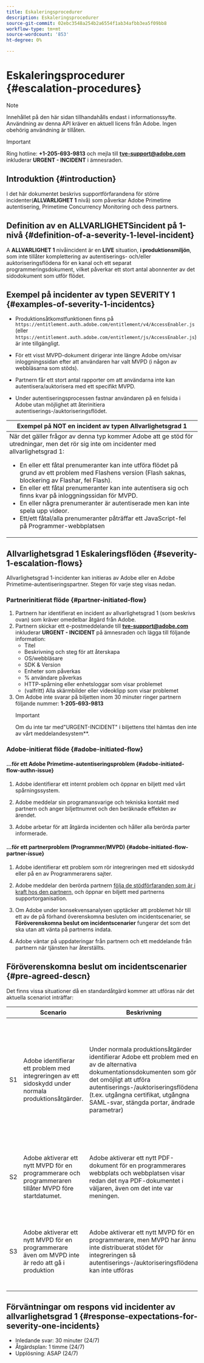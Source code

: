 ```yaml
---
title: Eskaleringsprocedurer
description: Eskaleringsprocedurer
source-git-commit: 02ebc3548a254b2a6554f1ab34afbb3ea5f09bb8
workflow-type: tm+mt
source-wordcount: '853'
ht-degree: 0%

---
```


# Eskaleringsprocedurer {#escalation-procedures}

>[!NOTE]
>
>Innehållet på den här sidan tillhandahålls endast i informationssyfte. Användning av denna API kräver en aktuell licens från Adobe. Ingen obehörig användning är tillåten.

>[!IMPORTANT]
> 
>Ring hotline: **+1-205-693-9813** och mejla till **tve-support@adobe.com** inkluderar **URGENT - INCIDENT** i ämnesraden.

## Introduktion {#introduction}

I det här dokumentet beskrivs supportförfarandena för större incidenter(**ALLVARLIGHET 1** nivå) som påverkar Adobe Primetime autentisering, Primetime Concurrency Monitoring och dess partners.


## Definition av en ALLVARLIGHETSincident på 1-nivå {#definition-of-a-severity-1-level-incident}

A **ALLVARLIGHET 1** nivåincident är en **LIVE** situation, **i produktionsmiljön**, som inte tillåter komplettering av autentiserings- och/eller auktoriseringsflödena för en kanal och ett separat programmeringsdokument, vilket påverkar ett stort antal abonnenter av det sidodokument som utför flödet.


## Exempel på incidenter av typen SEVERITY 1 {#examples-of-severity-1-incidentcs}

* Produktionsåtkomstfunktionen finns på  `https://entitlement.auth.adobe.com/entitlement/v4/AccessEnabler.js` (eller `https://entitlement.auth.adobe.com/entitlement/js/AccessEnabler.js`) är inte tillgängligt.

* För ett visst MVPD-dokument dirigerar inte längre Adobe om/visar inloggningssidan efter att användaren har valt MVPD (i någon av webbläsarna som stöds).

* Partnern får ett stort antal rapporter om att användarna inte kan autentisera/auktorisera med ett specifikt MVPD.

* Under autentiseringsprocessen fastnar användaren på en felsida i Adobe utan möjlighet att återinitiera autentiserings-/auktoriseringsflödet.


| Exempel på **NOT** en incident av typen Allvarlighetsgrad 1 |
|---|
| När det gäller frågor av denna typ kommer Adobe att ge stöd för utredningar, men det rör sig inte om incidenter med allvarlighetsgrad 1:<ul><li>En eller ett fåtal prenumeranter kan inte utföra flödet på grund av ett problem med Flashens version (Flash saknas, blockering av Flashar, fel Flash).</li><li>En eller ett fåtal prenumeranter kan inte autentisera sig och finns kvar på inloggningssidan för MVPD.</li><li>En eller några prenumeranter är autentiserade men kan inte spela upp videor.</li><li>Ett/ett fåtal/alla prenumeranter påträffar ett JavaScript-fel på Programmer-webbplatsen</li></ul> |

## Allvarlighetsgrad 1 Eskaleringsflöden {#severity-1-escalation-flows}

Allvarlighetsgrad 1-incidenter kan initieras av Adobe eller en Adobe Primetime-autentiseringspartner. Stegen för varje steg visas nedan.

### Partnerinitierat flöde {#partner-initiated-flow}

1. Partnern har identifierat en incident av allvarlighetsgrad 1 (som beskrivs ovan) som kräver omedelbar åtgärd från Adobe.
1. Partnern skickar ett e-postmeddelande till **tve-support@adobe.com** inkluderar **URGENT - INCIDENT** på ämnesraden och lägga till följande information:
   * Titel
   * Beskrivning och steg för att återskapa
   * OS/webbläsare
   * SDK &amp; Version
   * Enheter som påverkas
   * % användare påverkas
   * HTTP-spårning eller enhetsloggar som visar problemet
   * (valfritt) Alla skärmbilder eller videoklipp som visar problemet
1. Om Adobe inte svarar på biljetten inom 30 minuter ringer partnern följande nummer:
   **1-205-693-9813**
   >[!IMPORTANT]
   >Om du inte tar med&quot;URGENT-INCIDENT&quot; i biljettens titel hämtas den inte av vårt meddelandesystem**.

### Adobe-initierat flöde {#adobe-initiated-flow}

#### ...för ett Adobe Primetime-autentiseringsproblem {#adobe-initiated-flow-authn-issue}

1. Adobe identifierar ett internt problem och öppnar en biljett med vårt spårningssystem.

1. Adobe meddelar sin programansvarige och tekniska kontakt med partnern och anger biljettnumret och den beräknade effekten av ärendet.

1. Adobe arbetar för att åtgärda incidenten och håller alla berörda parter informerade.

#### ...för ett partnerproblem (Programmer/MVPD) {#adobe-initiated-flow-partner-issue}

1. Adobe identifierar ett problem som rör integreringen med ett sidoskydd eller på en av Programmerarens sajter.

1. Adobe meddelar den berörda partnern <u>följa de stödförfaranden som är i kraft hos den partnern,</u> och öppnar en biljett med partnerns supportorganisation.

1. Om Adobe under konsekvensanalysen upptäcker att problemet hör till ett av de på förhand överenskomna besluten om incidentscenarier, se **Föröverenskomna beslut om incidentscenarier** fungerar det som det ska utan att vänta på partnerns indata.

1. Adobe väntar på uppdateringar från partnern och ett meddelande från partnern när tjänsten har återställts.

## Föröverenskomna beslut om incidentscenarier {#pre-agreed-descn}

Det finns vissa situationer då en standardåtgärd kommer att utföras när det aktuella scenariot inträffar:

|   | Scenario | Beskrivning | Åtgärder |
|---|---|---|---|
| S1 | Adobe identifierar ett problem med integreringen av ett sidoskydd under normala produktionsåtgärder. | Under normala produktionsåtgärder identifierar Adobe ett problem med en av de alternativa dokumentationsdokumenten som gör det omöjligt att utföra autentiserings-/auktoriseringsflödena (t.ex. utgångna certifikat, utgångna SAML-svar, stängda portar, ändrade parametrar) | - Adobe skall underrätta de berörda programmerarna om detta.  </br> </br> - Adobe kommer att avaktivera denna MVPD för alla berörda programmerare. </br> </br> - Adobe kommer att öppna en biljett med det alternativa dokumentationsdokumentet för dokumentationsskydd som godkänts i enlighet med detta |
| S2 | Adobe aktiverar ett nytt MVPD för en programmerare och programmeraren tillåter MVPD före startdatumet. | Adobe aktiverar ett nytt PDF-dokument för en programmerares webbplats och webbplatsen visar redan det nya PDF-dokumentet i väljaren, även om det inte var meningen. | - Adobe ska meddela Programmeraren om det nya MVPD-programmet som visas i väljaren före det schemalagda datumet. </br> </br>  - Programmeraren kommer vid behov att ta bort den från väljaren. |
| S3 | Adobe aktiverar ett nytt MVPD för en programmerare även om MVPD inte är redo att gå i produktion | Adobe aktiverar ett nytt MVPD för en programmerare, men MVPD har ännu inte distribuerat stödet för integreringen så autentiserings-/auktoriseringsflödena kan inte utföras | - Adobe kommer endast att göra distributionen om programmeraren kräver det </br> </br> - Programmeraren ansvarar för att säkerställa att det mobila dokumentationsdokumentet är godkänt när alla tester har utförts. |

## Förväntningar om respons vid incidenter av allvarlighetsgrad 1 {#response-expectations-for-severity-one-incidents}

* Inledande svar: 30 minuter (24/7)
* Åtgärdsplan: 1 timme (24/7)
* Upplösning: ASAP (24/7)
